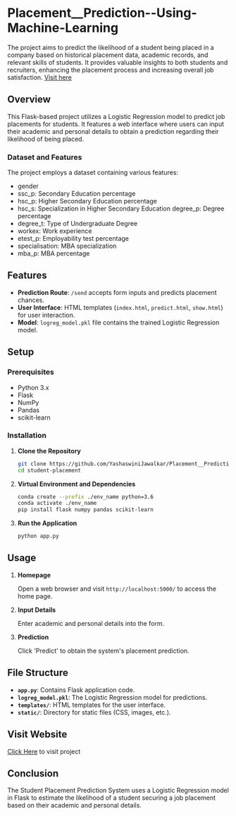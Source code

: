 # Placement__Prediction--Using-Machine-Learning 
The project aims to predict the likelihood of a student being placed in a company based on historical placement data, academic records, and relevant skills of students. It provides valuable insights to both students and recruiters, enhancing the placement process and increasing overall job satisfaction. [Visit here](https://yashaswiniproject101.onrender.com)<br>

## Overview

This Flask-based project utilizes a Logistic Regression model to predict job placements for students. It features a web interface where users can input their academic and personal details to obtain a prediction regarding their likelihood of being placed.

### Dataset and Features

The project employs a dataset containing various features:

- gender
- ssc_p: Secondary Education percentage
- hsc_p: Higher Secondary Education percentage
- hsc_s: Specialization in Higher Secondary Education
 degree_p: Degree percentage
- degree_t: Type of Undergraduate Degree
- workex: Work experience
- etest_p: Employability test percentage
- specialisation: MBA specialization
- mba_p: MBA percentage

  
## Features

- **Prediction Route**: `/send` accepts form inputs and predicts placement chances.
- **User Interface**: HTML templates (`index.html`, `predict.html`, `show.html`) for user interaction.
- **Model**: `logreg_model.pkl` file contains the trained Logistic Regression model.

## Setup

### Prerequisites

- Python 3.x
- Flask
- NumPy
- Pandas
- scikit-learn

### Installation

1. **Clone the Repository**

    ```bash
    git clone https://github.com/YashaswiniJawalkar/Placement__Prediction--Using-Machine-Learning.git
    cd student-placement
    ```

2. **Virtual Environment and Dependencies**

    ```bash
    conda create --prefix ./env_name python=3.6
    conda activate ./env_name
    pip install flask numpy pandas scikit-learn
    ```

3. **Run the Application**

    ```bash
    python app.py
    ```

## Usage

1. **Homepage**

    Open a web browser and visit `http://localhost:5000/` to access the home page.

2. **Input Details**

    Enter academic and personal details into the form.

3. **Prediction**

    Click 'Predict' to obtain the system's placement prediction.

## File Structure

- **`app.py`**: Contains Flask application code.
- **`logreg_model.pkl`**: The Logistic Regression model for predictions.
- **`templates/`**: HTML templates for the user interface.
- **`static/`**: Directory for static files (CSS, images, etc.).

## Visit Website 

[Click Here](https://yashaswiniproject101.onrender.com) to visit project

## Conclusion

The Student Placement Prediction System uses a Logistic Regression model in Flask to estimate the likelihood of a student securing a job placement based on their academic and personal details.
